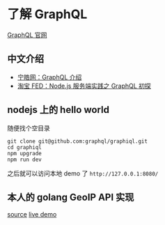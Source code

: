 了解 GraphQL
============

[GraphQL 官网](http://graphql.org/)


中文介绍
--------

* [宁皓网：GraphQL 介绍](http://ninghao.net/blog/2857)
* [淘宝 FED：Node.js 服务端实践之 GraphQL 初探](http://taobaofed.org/blog/2015/11/26/graphql-basics-server-implementation/)


nodejs 上的 hello world
---------------------

随便找个空目录

	git clone git@github.com:graphql/graphiql.git
	cd graphiql
	npm upgrade
	npm run dev

之后就可以访问本地 demo 了 `http://127.0.0.1:8080/`

本人的 golang GeoIP API 实现
----------------------

[source](https://github.com/zhengkai/tryGraphQL)
[live demo](https://soulogic.com/graphql/)
